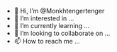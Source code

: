- 👋 Hi, I’m @Monkhtengertenger
- 👀 I’m interested in ...
- 🌱 I’m currently learning ...
- 💞️ I’m looking to collaborate on ...
- 📫 How to reach me ...

<!---
Monkhtengertenger/Monkhtengertenger is a ✨ special ✨ repository because its `README.md` (this file) appears on your GitHub profile.
You can click the Preview link to take a look at your changes.
--->
